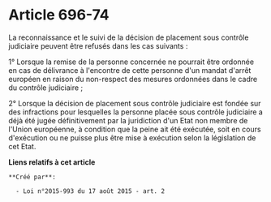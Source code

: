 # Article 696-74

La reconnaissance et le suivi de la décision de placement sous contrôle judiciaire peuvent être refusés dans les cas
suivants : 

1° Lorsque la remise de la personne concernée ne pourrait être ordonnée en cas de délivrance à l'encontre de cette personne
d'un mandat d'arrêt européen en raison du non-respect des mesures ordonnées dans le cadre du contrôle judiciaire ; 

2° Lorsque la décision de placement sous contrôle judiciaire est fondée sur des infractions pour lesquelles la personne
placée sous contrôle judiciaire a déjà été jugée définitivement par la juridiction d'un Etat non membre de l'Union
européenne, à condition que la peine ait été exécutée, soit en cours d'exécution ou ne puisse plus être mise à exécution
selon la législation de cet Etat.

**Liens relatifs à cet article**

	**Créé par**:

	  - Loi n°2015-993 du 17 août 2015 - art. 2
